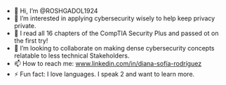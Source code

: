 - 👋 Hi, I’m @ROSHGADOL1924
- 👀 I’m interested in applying cybersecurity wisely to help keep privacy private.
- 🌱 I read all 16 chapters of the CompTIA Security Plus and passed ot on the first try!
- 💞️ I’m looking to collaborate on making dense cybersecurity concepts relatable to less technical Stakeholders.
- 📫 How to reach me: www.linkedin.com/in/diana-sofía-rodríguez
- ⚡ Fun fact: I love languages. I speak 2 and want to learn more.
